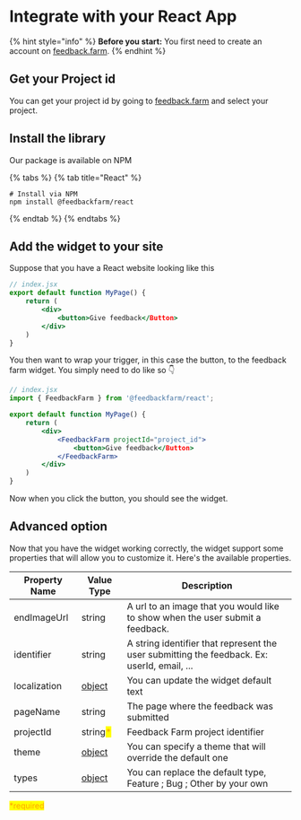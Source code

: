 # Integrate with your React App

{% hint style="info" %}
**Before you start:** You first need to create an account on [feedback.farm](https://feedback.farm).
{% endhint %}

## Get your Project id

You can get your project id by going to [feedback.farm](https://feedback.farm) and select your project.

## Install the library

Our package is available on NPM

{% tabs %}
{% tab title="React" %}

```
# Install via NPM
npm install @feedbackfarm/react
```

{% endtab %}
{% endtabs %}

## Add the widget to your site

Suppose that you have a React website looking like this

```jsx
// index.jsx
export default function MyPage() {
    return (
        <div>
            <button>Give feedback</Button>
        </div>
    )
}
```

You then want to wrap your trigger, in this case the button, to the feedback farm widget. You simply need to do like so 👇

```jsx
// index.jsx
import { FeedbackFarm } from '@feedbackfarm/react';

export default function MyPage() {
    return (
        <div>
            <FeedbackFarm projectId="project_id">
                <button>Give feedback</Button>
            </FeedbackFarm>
        </div>
    )
}
```

Now when you click the button, you should see the widget.

## Advanced option

Now that you have the widget working correctly, the widget support some properties that will allow you to customize it. Here's the available properties.

| Property Name | Value Type                                                                                                                                          | Description                                                                                 |
| ------------- | --------------------------------------------------------------------------------------------------------------------------------------------------- | ------------------------------------------------------------------------------------------- |
| endImageUrl   | string                                                                                                                                              | A url to an image that you would like to show when the user submit a feedback.              |
| identifier    | string                                                                                                                                              | A string identifier that represent the user submitting the feedback. Ex: userId, email, ... |
| localization  | [object](https://app.gitbook.com/o/VBH06CYvOzNhVZK9sRHj/s/a9gd73UQNnS1pMoeQJii/~/changes/SNS09pVy6kzD4Rbn3tQW/reference/api-reference/localization) | You can update the widget default text                                                      |
| pageName      | string                                                                                                                                              | The page where the feedback was submitted                                                   |
| projectId     | string<mark style="color:orange;">\*</mark>                                                                                                         | Feedback Farm project identifier                                                            |
| theme         | [object](https://app.gitbook.com/o/VBH06CYvOzNhVZK9sRHj/s/a9gd73UQNnS1pMoeQJii/~/changes/SNS09pVy6kzD4Rbn3tQW/reference/api-reference/theme)        | You can specify a theme that will override the default one                                  |
| types         | [object](https://app.gitbook.com/o/VBH06CYvOzNhVZK9sRHj/s/a9gd73UQNnS1pMoeQJii/~/changes/SNS09pVy6kzD4Rbn3tQW/reference/api-reference/types)        | You can replace the default type, Feature ; Bug ; Other by your own                         |

<mark style="color:orange;">\*required</mark>
